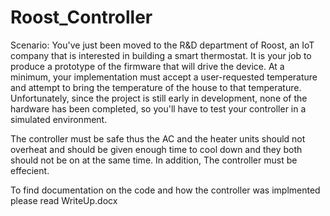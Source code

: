 # Roost_Controller


Scenario:
You've just been moved to the R&D department of Roost, an IoT company that is interested in
building a smart thermostat. It is your job to produce a prototype of the firmware that will drive
the device. At a minimum, your implementation must accept a user-requested temperature and
attempt to bring the temperature of the house to that temperature. Unfortunately, since the
project is still early in development, none of the hardware has been completed, so you'll have to
test your controller in a simulated environment.

The controller must be safe thus the AC and the heater units should not overheat and should be given enough time to cool down and they both should not be on at the same time. In addition, The controller must be effecient.

To find documentation on the code and how the controller was implmented please read WriteUp.docx